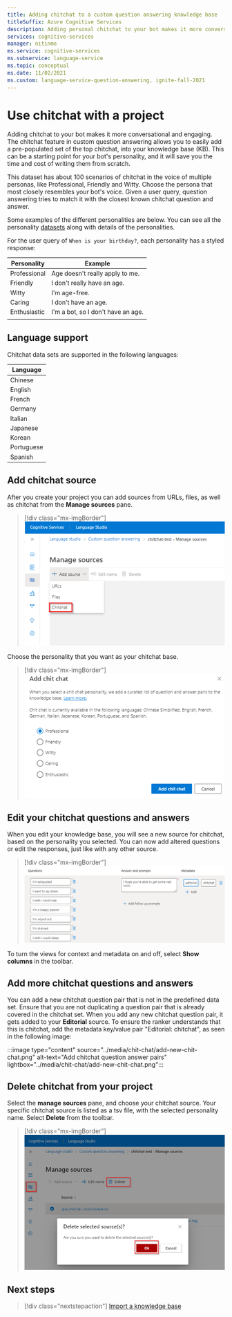 ```yaml
---
title: Adding chitchat to a custom question answering knowledge base
titleSuffix: Azure Cognitive Services
description: Adding personal chitchat to your bot makes it more conversational and engaging when you create a project. Custom question answering allows you to easily add a pre-populated set of the top chitchat, into your knowledge bases.
services: cognitive-services
manager: nitinme
ms.service: cognitive-services
ms.subservice: language-service
ms.topic: conceptual
ms.date: 11/02/2021
ms.custom: language-service-question-answering, ignite-fall-2021
---
```


# Use chitchat with a project

Adding chitchat to your bot makes it more conversational and engaging. The chitchat feature in custom question answering allows you to easily add a pre-populated set of the top chitchat, into your knowledge base (KB). This can be a starting point for your bot's personality, and it will save you the time and cost of writing them from scratch.

This dataset has about 100 scenarios of chitchat in the voice of multiple personas, like Professional, Friendly and Witty. Choose the persona that most closely resembles your bot's voice. Given a user query, question answering tries to match it with the closest known chitchat question and answer.

Some examples of the different personalities are below. You can see all the personality [datasets](https://github.com/microsoft/botframework-cli/blob/main/packages/qnamaker/docs/chit-chat-dataset.md) along with details of the personalities.

For the user query of `When is your birthday?`, each personality has a styled response:

<!-- added quotes so acrolinx doesn't score these sentences -->
|Personality|Example|
|--|--|
|Professional|Age doesn't really apply to me.|
|Friendly|I don't really have an age.|
|Witty|I'm age-free.|
|Caring|I don't have an age.|
|Enthusiastic|I'm a bot, so I don't have an age.|
||

## Language support

Chitchat data sets are supported in the following languages:

|Language|
|--|
|Chinese|
|English|
|French|
|Germany|
|Italian|
|Japanese|
|Korean|
|Portuguese|
|Spanish|

## Add chitchat source
After you create your project you can add sources from URLs, files, as well as chitchat from the **Manage sources** pane.

> [!div class="mx-imgBorder"]
> ![Add source chitchat](../media/chit-chat/add-source.png)

Choose the personality that you want as your chitchat base.

> [!div class="mx-imgBorder"]
> ![Menu of different chitchat personalities](../media/chit-chat/personality.png)

## Edit your chitchat questions and answers

When you edit your knowledge base, you will see a new source for chitchat, based on the personality you selected. You can now add altered questions or edit the responses, just like with any other source.

> [!div class="mx-imgBorder"]
> ![Edit chitchat question pairs](../media/chit-chat/edit-chit-chat.png)

To turn the views for context and metadata on and off, select **Show columns** in the toolbar.

## Add more chitchat questions and answers

You can add a new chitchat question pair that is not in the predefined data set. Ensure that you are not duplicating a question pair that is already covered in the chitchat set. When you add any new chitchat question pair, it gets added to your **Editorial** source. To ensure the ranker understands that this is chitchat, add the metadata key/value pair "Editorial: chitchat", as seen in the following image:

:::image type="content" source="../media/chit-chat/add-new-chit-chat.png" alt-text="Add chitchat question answer pairs" lightbox="../media/chit-chat/add-new-chit-chat.png":::

## Delete chitchat from your project

Select the **manage sources** pane, and choose your chitchat source. Your specific chitchat source is listed as a tsv file, with the selected personality name. Select **Delete** from the toolbar.

> [!div class="mx-imgBorder"]
> ![Delete chitchat source](../media/chit-chat/delete-chit-chat.png)

## Next steps

> [!div class="nextstepaction"]
> [Import a knowledge base](./migrate-knowledge-base.md)
